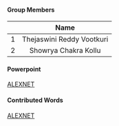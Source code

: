 #### Group Members

|         | Name                 |
|:--------:|:--------------------:|
|   1      |   Thejaswini Reddy Vootkuri         |
|   2      |    Showrya Chakra Kollu         |

#### Powerpoint

[ALEXNET](https://github.com/vootkurithejaswini/DataMining-vootkuri/blob/master/Assignments/wiki_contributions/alexnet.pptx)

#### Contributed Words

[ALEXNET](https://github.com/rugbyprof/5443-Data-Mining/wiki/ALEXNET)  
